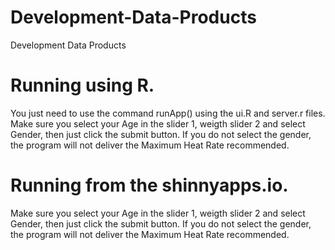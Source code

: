 # Development-Data-Products
Development Data Products

# Running using R.
You just need to use the command runApp() using the ui.R and server.r files.
Make sure you select your Age in the slider 1, weigth slider 2 and select Gender, then just click the submit button.
If you do not select the gender, the program will not deliver the Maximum Heat Rate recommended.

# Running from the shinnyapps.io.
Make sure you select your Age in the slider 1, weigth slider 2 and select Gender, then just click the submit button.
If you do not select the gender, the program will not deliver the Maximum Heat Rate recommended.
